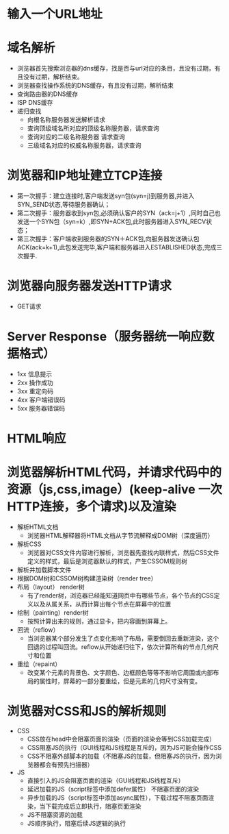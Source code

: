 # 输入一个URL地址

# 域名解析 
  - 浏览器首先搜索浏览器的dns缓存，找是否与url对应的条目，且没有过期，有且没有过期，解析结束。
  - 浏览器查找操作系统的DNS缓存，有且没有过期，解析结束
  - 查询路由器的DNS缓存 
  - ISP DNS缓存
   - 递归查找
      - 向根名称服务器发送解析请求
      - 查询顶级域名所对应的顶级名称服务器，请求查询
      - 查询对应的二级名称服务器 请求查询
      - 三级域名对应的权威名称服务器，请求查询

# 浏览器和IP地址建立TCP连接
  - 第一次握手：建立连接时,客户端发送syn包(syn=j)到服务器,并进入SYN_SEND状态,等待服务器确认； 
  - 第二次握手：服务器收到syn包,必须确认客户的SYN（ack=j+1）,同时自己也发送一个SYN包（syn=k）,即SYN+ACK包,此时服务器进入SYN_RECV状态； 
  - 第三次握手：客户端收到服务器的SYN＋ACK包,向服务器发送确认包ACK(ack=k+1),此包发送完毕,客户端和服务器进入ESTABLISHED状态,完成三次握手.

# 浏览器向服务器发送HTTP请求
  - GET请求

# Server Response（服务器统一响应数据格式）
  - 1xx 信息提示
  - 2xx 操作成功
  - 3xx 重定向码
  - 4xx 客户端错误码
  - 5xx 服务器错误码

# HTML响应

# 浏览器解析HTML代码，并请求代码中的资源（js,css,image）(keep-alive 一次HTTP连接，多个请求)以及渲染
  - 解析HTML文档
      - 浏览器HTML解释器将HTML文档从字节流解释成DOM树（深度遍历）
  - 解析CSS
      - 浏览器对CSS文件内容进行解析，浏览器先查找内联样式，然后CSS文件定义的样式，最后是浏览器默认的样式，产生CSSOM规则树
  - 解析并加载脚本文件
  - 根据DOM树和CSSOM树构建渲染树（render tree）
  - 布局（layout） render树
      - 有了render树，浏览器已经能知道网页中有哪些节点，各个节点的CSS定义以及从属关系，从而计算出每个节点在屏幕中的位置
  - 绘制（painting）render树
      - 按照计算出来的规则，通过显卡，把内容画到屏幕上。
  - 回流（reflow）
      - 当浏览器某个部分发生了点变化影响了布局，需要倒回去重新渲染，这个回退的过程叫回流。reflow从<html>开始递归往下，依次计算所有的节点几何尺寸和位置
  - 重绘（repaint）
      - 改变某个元素的背景色、文字颜色、边框颜色等等不影响它周围或内部布局的属性时，屏幕的一部分要重绘，但是元素的几何尺寸没有变。



# 浏览器对CSS和JS的解析规则
  - CSS
      - CSS放在head中会阻塞页面的渲染（页面的渲染会等到CSS加载完成）
      - CSS阻塞JS的执行（GUI线程和JS线程是互斥的，因为JS可能会操作CSS
      - CSS不阻塞外部脚本的加载（不阻塞JS的加载，但阻塞JS的执行，因为浏览器都会有预先扫描器）
  - JS
      - 直接引入的JS会阻塞页面的渲染（GUI线程和JS线程互斥）
      - 延迟加载的JS（script标签中添加defer属性） 不阻塞页面的渲染
      - 异步加载的JS（script标签中添加async属性），下载过程不阻塞页面渲染，当下载完成后立即执行，阻塞页面渲染
      - JS不阻塞资源的加载
      - JS顺序执行，阻塞后续JS逻辑的执行